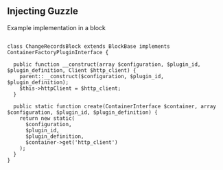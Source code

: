 ##  Injecting Guzzle

Example implementation in a block

<pre><code class="hljs">
class ChangeRecordsBlock extends BlockBase implements ContainerFactoryPluginInterface {

  public function __construct(array $configuration, $plugin_id, $plugin_definition, Client $http_client) {
    parent::__construct($configuration, $plugin_id, $plugin_definition);
    $this->httpClient = $http_client;
  }

  public static function create(ContainerInterface $container, array $configuration, $plugin_id, $plugin_definition) {
    return new static(
      $configuration,
      $plugin_id,
      $plugin_definition,
      $container->get('http_client')
    );
  }
}
</code></pre>
